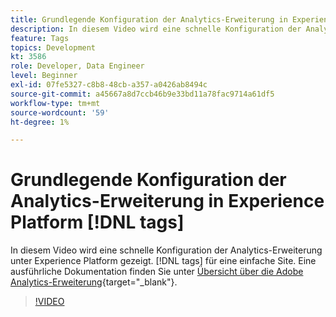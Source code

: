 ```yaml
---
title: Grundlegende Konfiguration der Analytics-Erweiterung in Experience Platform [!DNL tags]
description: In diesem Video wird eine schnelle Konfiguration der Analytics-Erweiterung unter Experience Platform gezeigt. [!DNL tags] für eine einfache Site.
feature: Tags
topics: Development
kt: 3586
role: Developer, Data Engineer
level: Beginner
exl-id: 07fe5327-c8b8-48cb-a357-a0426ab8494c
source-git-commit: a45667a8d7ccb46b9e33bd11a78fac9714a61df5
workflow-type: tm+mt
source-wordcount: '59'
ht-degree: 1%

---
```


# Grundlegende Konfiguration der Analytics-Erweiterung in Experience Platform [!DNL tags]

In diesem Video wird eine schnelle Konfiguration der Analytics-Erweiterung unter Experience Platform gezeigt. [!DNL tags] für eine einfache Site. Eine ausführliche Dokumentation finden Sie unter [Übersicht über die Adobe Analytics-Erweiterung](https://experienceleague.adobe.com/docs/experience-platform/tags/extensions/adobe/analytics/overview.html?lang=de){target="_blank"}.

>[!VIDEO](https://video.tv.adobe.com/v/28751/?quality=12&learn=on)
